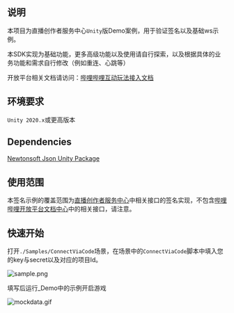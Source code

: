 ## 说明 
本项目为直播创作者服务中心`Unity`版Demo案例，用于验证签名以及基础ws示例。  

本SDK实现为基础功能，更多高级功能以及使用请自行探索，以及根据具体的业务功能和需求自行修改（例如重连、心跳等）

开放平台相关文档请访问：[哔哩哔哩互动玩法接入文档](https://open-live.bilibili.com/document/eba8e2e1-847d-e908-2e5c-7a1ec7d9266f)

## 环境要求
`Unity 2020.x`或更高版本

## Dependencies

[Newtonsoft Json Unity Package  ](https://docs.unity3d.com/Packages/com.unity.nuget.newtonsoft-json@2.0/manual/index.html)

## 使用范围
本签名示例的覆盖范围为[直播创作者服务中心](https://open-live.bilibili.com/document/bdb1a8e5-a675-5bfe-41a9-7a7163f75dbf#h1-u5E73u53F0u4ECBu7ECD)中相关接口的签名实现，不包含[哔哩哔哩开放平台文档中心](https://open.bilibili.com/doc)中的相关接口，请注意。

## 快速开始

打开`./Samples/ConnectViaCode`场景，在场景中的`ConnectViaCode`脚本中填入您的key与secret以及对应的项目Id。

![sample.png](https://i0.hdslb.com/bfs/activity-plat/static/20230506/cc51945399520f91bb65629803b43743/unitySDK1.png)

填写后运行_Demo中的示例开启游戏

![mockdata.gif](https://i0.hdslb.com/bfs/activity-plat/static/20230506/cc51945399520f91bb65629803b43743/unitySDK2.png)
